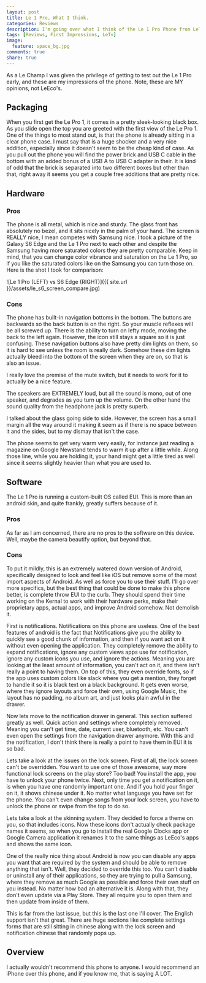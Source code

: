 ```yaml
---
layout: post
title: Le 1 Pro, What I think.
categories: Reviews
description: I'm going over what I think of the Le 1 Pro Phone from LeTv.
tags: [Reviews, First Impressions, LeTv]
image:
  feature: space_bg.jpg
comments: true
share: true
---
```


As a Le Champ I was given the privilege of getting to test out the Le 1 Pro early, and these are my impressions of the phone. Note, these are MY opinions, not LeEco's.

## Packaging
When you first get the Le Pro 1, it comes in a pretty sleek-looking black box. As you slide open the top you are greeted with the first view of the Le Pro 1. One of the things to most stand out, is that the phone is already sitting in a clear phone case. I must say that is a huge shocker and a very nice addition, especially since it doesn't seem to be the cheap kind of case. As you pull out the phone you will find the power brick and USB C cable in the bottom with an added bonus of a USB A to USB C adapter in their. It is kind of odd that the brick is separated into two different boxes but other than that, right away it seems you get a couple free additions that are pretty nice.

## Hardware

### Pros
The phone is all metal, which is nice and sturdy. The glass front has absolutely no bezel, and it sits nicely in the palm of your hand. The screen is REALLY nice, I mean competes with Samsung nice. I took a picture of the Galaxy S6 Edge and the Le 1 Pro next to each other and despite the Samsung having more saturated colors they are pretty comparable. Keep in mind, that you can change color vibrance and saturation on the Le 1 Pro, so if you like the saturated colors like on the Samsung you can turn those on. Here is the shot I took for comparison:

![Le 1 Pro (LEFT) vs S6 Edge (RIGHT)]({{ site.url }}/assets/le_s6_screen_compare.jpg)

### Cons
The phone has built-in navigation bottoms in the bottom. The buttons are backwards so the back button is on the right. So your muscle reflexes will be all screwed up. There is the ability to turn on lefty mode, moving the back to the left again. However, the icon still stays a square so it is just confusing. These navigation buttons also have pretty dim lights on them, so it is hard to see unless the room is really dark. Somehow these dim lights actually bleed into the bottom of the screen when they are on, so that is also an issue.

I really love the premise of the mute switch, but it needs to work for it to actually be a nice feature.

The speakers are EXTREMELY loud, but all the sound is mono, out of one speaker, and degrades as you turn up the volume. On the other hand the sound quality from the headphone jack is pretty superb.

I talked about the glass going side to side. However, the screen has a small margin all the way around it making it seem as if there is no space between it and the sides, but to my dismay that isn't the case.

The phone seems to get very warm very easily, for instance just reading a magazine on Google Newstand tends to warm it up after a little while. Along those line, while you are holding it, your hand might get a little tired as well since it seems slightly heavier than what you are used to.

## Software
The Le 1 Pro is running a custom-built OS called EUI. This is more than an android skin, and quite frankly, greatly suffers because of it. 

### Pros
As far as I am concerned, there are no pros to the software on this device. Well, maybe the camera beautify option, but beyond that.

### Cons
To put it mildly, this is an extremely watered down version of Android, specifically designed to look and feel like iOS but remove some of the most import aspects of Android. As well as force you to use their stuff. I'll go over more specifics, but the best thing that could be done to make this phone better, is complete throw EUI to the curb. They should spend their time working on the Kernal to work with their hardware perks, make their proprietary apps, actual apps, and improve Android somehow. Not demolish it.

First is notifications. Notifications on this phone are useless. One of the best features of android is the fact that Notifications give you the ability to quickly see a good chunk of information, and then if you want act on it without even opening the application. They completely remove the ability to expand notifications, ignore any custom views apps use for notification, ignore any custom icons you use, and ignore the actions. Meaning you are looking at the least amount of information, you can't act on it, and there isn't really a point to having them. On top of this, they even override fonts, so if the app uses custom colors like slack where you get a mention, they forget to handle it so it is black text on a black background. It gets even worse, where they ignore layouts and force their own, using Google Music, the layout has no padding, no album art, and just looks plain awful in the drawer.

Now lets move to the notification drawer in general. This section suffered greatly as well. Quick action and settings where completely removed. Meaning you can't get time, date, current user, bluetooth, etc. You can't even open the settings from the navigation drawer anymore. With this and the notification, I don't think there is really a point to have them in EUI it is so bad.

Lets take a look at the issues on the lock screen. First of all, the lock screen can't be overridden. You want to use one of those awesome, way more functional lock screens on the play store? Too bad! You install the app, you have to unlock your phone twice. Next, only time you get a notification on it, is when you have one randomly important one. And if you hold your finger on it, it shows chinese under it. No matter what language you have set for the phone. You can't even change songs from your lock screen, you have to unlock the phone or swipe from the top to do so.

Lets take a look at the skinning system. They decided to force a theme on you, so that includes icons. Now these icons don't actually check package names it seems, so when you go to install the real Google Clocks app or Google Camera application it renames it to the same things as LeEco's apps and shows the same icon.

One of the really nice thing about Android is now you can disable any apps you want that are required by the system and should be able to remove anything that isn't. Well, they decided to override this too. You can't disable or uninstall any of their applications, so they are trying to pull a Samsung, where they remove as much Google as possible and force their own stuff on you instead. No matter how bad an alternative it is. Along with that, they don't even update via a Play Store. They all require you to open them and then update from inside of them.

This is far from the last issue, but this is the last one I'll cover. The English support isn't that great. There are huge sections like complete settings forms that are still sitting in chinese along with the lock screen and notification chinese that randomly pops up.

## Overview
I actually wouldn't recommend this phone to anyone. I would recommend an iPhone over this phone, and if you know me, that is saying A LOT.